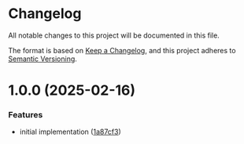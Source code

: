 # Changelog

All notable changes to this project will be documented in this file.

The format is based on [Keep a Changelog](https://keepachangelog.com/en/1.1.0/),
and this project adheres to [Semantic Versioning](https://semver.org/spec/v2.0.0.html).


# 1.0.0 (2025-02-16)


### Features

* initial implementation ([1a87cf3](https://github.com/Soft-Boiled-Eggspectations/sbe.eggstensibility/commit/1a87cf3f00fa01574335957fca54beb2767041ce))
